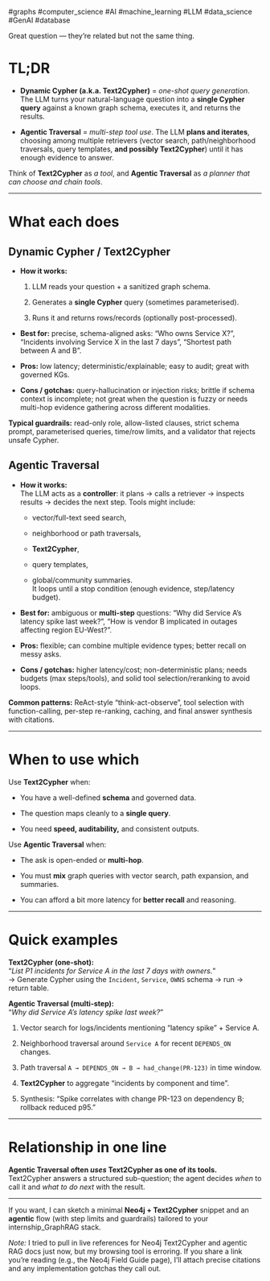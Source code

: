 #graphs #computer_science #AI #machine_learning #LLM  #data_science #GenAI #database 

Great question — they’re related but not the same thing.
# TL;DR

- **Dynamic Cypher (a.k.a. Text2Cypher)** = _one-shot query generation_. The LLM turns your natural-language question into a **single Cypher query** against a known graph schema, executes it, and returns the results.
    
- **Agentic Traversal** = _multi-step tool use_. The LLM **plans and iterates**, choosing among multiple retrievers (vector search, path/neighborhood traversals, query templates, **and possibly Text2Cypher**) until it has enough evidence to answer.
    

Think of **Text2Cypher** as _a tool_, and **Agentic Traversal** as _a planner that can choose and chain tools_.

---

# What each does

## Dynamic Cypher / Text2Cypher

- **How it works:**
    
    1. LLM reads your question + a sanitized graph schema.
        
    2. Generates a **single Cypher** query (sometimes parameterised).
        
    3. Runs it and returns rows/records (optionally post-processed).
        
- **Best for:** precise, schema-aligned asks: “Who owns Service X?”, “Incidents involving Service X in the last 7 days”, “Shortest path between A and B”.
    
- **Pros:** low latency; deterministic/explainable; easy to audit; great with governed KGs.
    
- **Cons / gotchas:** query-hallucination or injection risks; brittle if schema context is incomplete; not great when the question is fuzzy or needs multi-hop evidence gathering across different modalities.
    

**Typical guardrails:** read-only role, allow-listed clauses, strict schema prompt, parameterised queries, time/row limits, and a validator that rejects unsafe Cypher.

## Agentic Traversal

- **How it works:**  
    The LLM acts as a **controller**: it plans → calls a retriever → inspects results → decides the next step. Tools might include:
    
    - vector/full-text seed search,
        
    - neighborhood or path traversals,
        
    - **Text2Cypher**,
        
    - query templates,
        
    - global/community summaries.  
        It loops until a stop condition (enough evidence, step/latency budget).
        
- **Best for:** ambiguous or **multi-step** questions: “Why did Service A’s latency spike last week?”, “How is vendor B implicated in outages affecting region EU-West?”.
    
- **Pros:** flexible; can combine multiple evidence types; better recall on messy asks.
    
- **Cons / gotchas:** higher latency/cost; non-deterministic plans; needs budgets (max steps/tools), and solid tool selection/reranking to avoid loops.
    

**Common patterns:** ReAct-style “think-act-observe”, tool selection with function-calling, per-step re-ranking, caching, and final answer synthesis with citations.

---

# When to use which

Use **Text2Cypher** when:

- You have a well-defined **schema** and governed data.
    
- The question maps cleanly to a **single query**.
    
- You need **speed, auditability,** and consistent outputs.
    

Use **Agentic Traversal** when:

- The ask is open-ended or **multi-hop**.
    
- You must **mix** graph queries with vector search, path expansion, and summaries.
    
- You can afford a bit more latency for **better recall** and reasoning.
    

---

# Quick examples

**Text2Cypher (one-shot):**  
“_List P1 incidents for Service A in the last 7 days with owners._”  
→ Generate Cypher using the `Incident`, `Service`, `OWNS` schema → run → return table.

**Agentic Traversal (multi-step):**  
“_Why did Service A’s latency spike last week?_”

1. Vector search for logs/incidents mentioning “latency spike” + Service A.
    
2. Neighborhood traversal around `Service A` for recent `DEPENDS_ON` changes.
    
3. Path traversal `A → DEPENDS_ON → B → had_change(PR-123)` in time window.
    
4. **Text2Cypher** to aggregate “incidents by component and time”.
    
5. Synthesis: “Spike correlates with change PR-123 on dependency B; rollback reduced p95.”
    

---

# Relationship in one line

**Agentic Traversal often _uses_ Text2Cypher as one of its tools.** Text2Cypher answers a structured sub-question; the agent decides _when_ to call it and _what to do next_ with the result.

---

If you want, I can sketch a minimal **Neo4j + Text2Cypher** snippet and an **agentic** flow (with step limits and guardrails) tailored to your internship_GraphRAG stack.

_Note:_ I tried to pull in live references for Neo4j Text2Cypher and agentic RAG docs just now, but my browsing tool is erroring. If you share a link you’re reading (e.g., the Neo4j Field Guide page), I’ll attach precise citations and any implementation gotchas they call out.